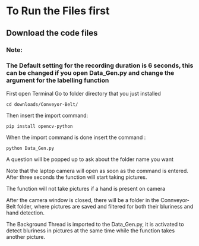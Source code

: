 
# To Run the Files first 
## Download the code files
### Note:
### The Default setting for the recording duration is 6 seconds, this can be changed if you open Data_Gen.py and change the argument for the labelling function

First open Terminal
Go to folder directory that you just installed

    cd downloads/Conveyor-Belt/

Then insert the import command:
    
    pip install opencv-python

When the import command is done insert the command :

    python Data_Gen.py

A question will be popped up to ask about the folder name you want

Note that the laptop camera will open as soon as the command is entered. After three seconds the function will start taking pictures.

The function will not take pictures if a hand is present on camera 

After the camera window is closed, there will be a folder in the Connveyor-Belt folder, where pictures are saved and filtered for both their bluriness and hand detection. 

The Background Thread is imported to the Data_Gen.py, it is activated to detect bluriness in pictures at the same time while the function takes another picture.
